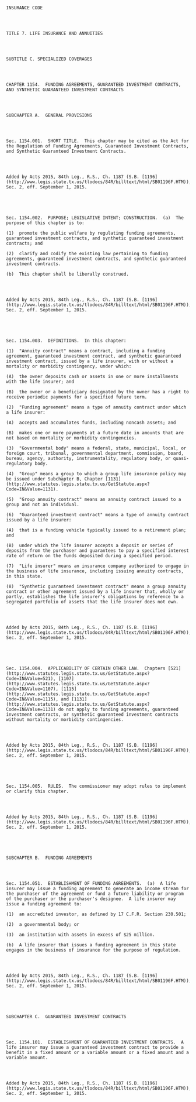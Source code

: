 ﻿
    
    
    	
    					
    
    
    INSURANCE CODE
    
      
    
    
    TITLE 7. LIFE INSURANCE AND ANNUITIES
    
      
    
    
    SUBTITLE C. SPECIALIZED COVERAGES
    
      
    
    
    CHAPTER 1154.  FUNDING AGREEMENTS, GUARANTEED INVESTMENT CONTRACTS, AND SYNTHETIC GUARANTEED INVESTMENT CONTRACTS
    
      
    
    
    SUBCHAPTER A.  GENERAL PROVISIONS
    
      
    
    
    Sec. 1154.001.  SHORT TITLE.  This chapter may be cited as the Act for the Regulation of Funding Agreements, Guaranteed Investment Contracts, and Synthetic Guaranteed Investment Contracts.
    
    
    
    
    Added by Acts 2015, 84th Leg., R.S., Ch. 1187 (S.B. [1196](http://www.legis.state.tx.us/tlodocs/84R/billtext/html/SB01196F.HTM)), Sec. 2, eff. September 1, 2015.
    
    
    
    
    
    Sec. 1154.002.  PURPOSE; LEGISLATIVE INTENT; CONSTRUCTION.  (a)  The purpose of this chapter is to:
    
    (1)  promote the public welfare by regulating funding agreements, guaranteed investment contracts, and synthetic guaranteed investment contracts; and
    
    (2)  clarify and codify the existing law pertaining to funding agreements, guaranteed investment contracts, and synthetic guaranteed investment contracts.
    
    (b)  This chapter shall be liberally construed.
    
    
    
    
    Added by Acts 2015, 84th Leg., R.S., Ch. 1187 (S.B. [1196](http://www.legis.state.tx.us/tlodocs/84R/billtext/html/SB01196F.HTM)), Sec. 2, eff. September 1, 2015.
    
    
    
    
    
    Sec. 1154.003.  DEFINITIONS.  In this chapter:
    
    (1)  "Annuity contract" means a contract, including a funding agreement, guaranteed investment contract, and synthetic guaranteed investment contract, issued by a life insurer, with or without a mortality or morbidity contingency, under which:
    
    (A)  the owner deposits cash or assets in one or more installments with the life insurer; and
    
    (B)  the owner or a beneficiary designated by the owner has a right to receive periodic payments for a specified future term.
    
    (2)  "Funding agreement" means a type of annuity contract under which a life insurer:
    
    (A)  accepts and accumulates funds, including noncash assets; and
    
    (B)  makes one or more payments at a future date in amounts that are not based on mortality or morbidity contingencies.
    
    (3)  "Governmental body" means a federal, state, municipal, local, or foreign court, tribunal, governmental department, commission, board, bureau, agency, authority, instrumentality, regulatory body, or quasi-regulatory body.
    
    (4)  "Group" means a group to which a group life insurance policy may be issued under Subchapter B, Chapter [1131](http://www.statutes.legis.state.tx.us/GetStatute.aspx?Code=IN&Value=1131).
    
    (5)  "Group annuity contract" means an annuity contract issued to a group and not an individual. 
    
    (6)  "Guaranteed investment contract" means a type of annuity contract issued by a life insurer:
    
    (A)  that is a funding vehicle typically issued to a retirement plan; and
    
    (B)  under which the life insurer accepts a deposit or series of deposits from the purchaser and guarantees to pay a specified interest rate of return on the funds deposited during a specified period. 
    
    (7)  "Life insurer" means an insurance company authorized to engage in the business of life insurance, including issuing annuity contracts, in this state.
    
    (8)  "Synthetic guaranteed investment contract" means a group annuity contract or other agreement issued by a life insurer that, wholly or partly, establishes the life insurer's obligations by reference to a segregated portfolio of assets that the life insurer does not own. 
    
    
    
    
    Added by Acts 2015, 84th Leg., R.S., Ch. 1187 (S.B. [1196](http://www.legis.state.tx.us/tlodocs/84R/billtext/html/SB01196F.HTM)), Sec. 2, eff. September 1, 2015.
    
    
    
    
    
    Sec. 1154.004.  APPLICABILITY OF CERTAIN OTHER LAW.  Chapters [521](http://www.statutes.legis.state.tx.us/GetStatute.aspx?Code=IN&Value=521), [1107](http://www.statutes.legis.state.tx.us/GetStatute.aspx?Code=IN&Value=1107), [1115](http://www.statutes.legis.state.tx.us/GetStatute.aspx?Code=IN&Value=1115), and [1131](http://www.statutes.legis.state.tx.us/GetStatute.aspx?Code=IN&Value=1131) do not apply to funding agreements, guaranteed investment contracts, or synthetic guaranteed investment contracts without mortality or morbidity contingencies. 
    
    
    
    
    Added by Acts 2015, 84th Leg., R.S., Ch. 1187 (S.B. [1196](http://www.legis.state.tx.us/tlodocs/84R/billtext/html/SB01196F.HTM)), Sec. 2, eff. September 1, 2015.
    
    
    
    
    
    Sec. 1154.005.  RULES.  The commissioner may adopt rules to implement or clarify this chapter.
    
    
    
    
    Added by Acts 2015, 84th Leg., R.S., Ch. 1187 (S.B. [1196](http://www.legis.state.tx.us/tlodocs/84R/billtext/html/SB01196F.HTM)), Sec. 2, eff. September 1, 2015.
    
    
    
    
    
    SUBCHAPTER B.  FUNDING AGREEMENTS
    
      
    
    
    Sec. 1154.051.  ESTABLISHMENT OF FUNDING AGREEMENTS.  (a)  A life insurer may issue a funding agreement to generate an income stream for the purchaser of the agreement or fund a future liability or program of the purchaser or the purchaser's designee.  A life insurer may issue a funding agreement to:
    
    (1)  an accredited investor, as defined by 17 C.F.R. Section 230.501;
    
    (2)  a governmental body; or
    
    (3)  an institution with assets in excess of $25 million.
    
    (b)  A life insurer that issues a funding agreement in this state engages in the business of insurance for the purpose of regulation.
    
    
    
    
    Added by Acts 2015, 84th Leg., R.S., Ch. 1187 (S.B. [1196](http://www.legis.state.tx.us/tlodocs/84R/billtext/html/SB01196F.HTM)), Sec. 2, eff. September 1, 2015.
    
    
    
    
    
    SUBCHAPTER C.  GUARANTEED INVESTMENT CONTRACTS
    
      
    
    
    Sec. 1154.101.  ESTABLISHMENT OF GUARANTEED INVESTMENT CONTRACTS.  A life insurer may issue a guaranteed investment contract to provide a benefit in a fixed amount or a variable amount or a fixed amount and a variable amount.
    
    
    
    
    Added by Acts 2015, 84th Leg., R.S., Ch. 1187 (S.B. [1196](http://www.legis.state.tx.us/tlodocs/84R/billtext/html/SB01196F.HTM)), Sec. 2, eff. September 1, 2015.
    
    
    
    
    				
